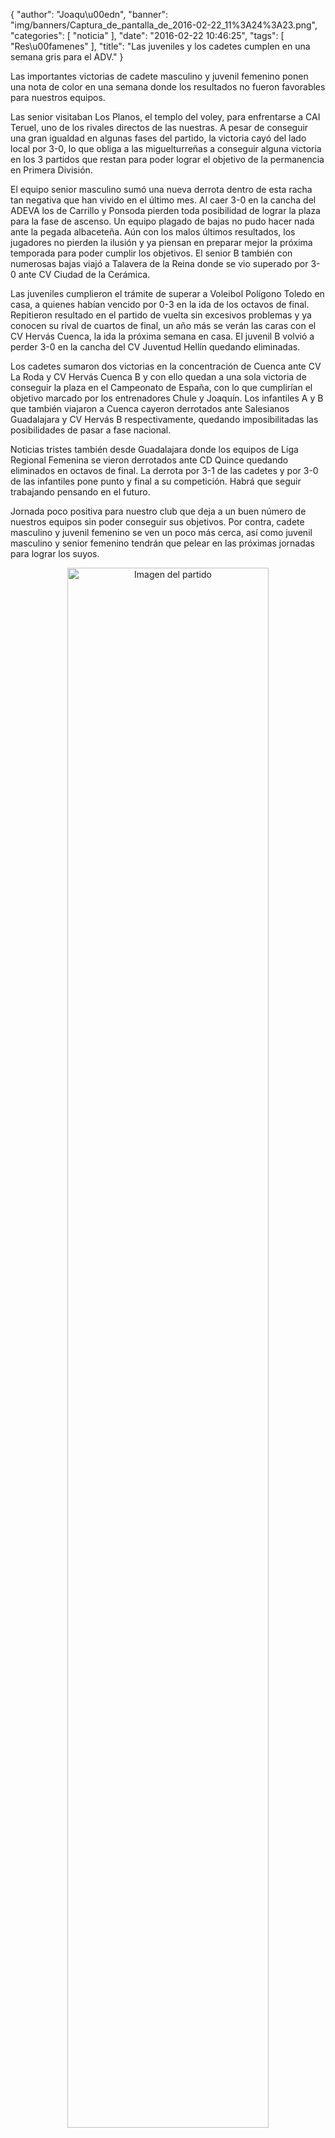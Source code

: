 {
  "author": "Joaqu\u00edn", 
  "banner": "img/banners/Captura_de_pantalla_de_2016-02-22_11%3A24%3A23.png", 
  "categories": [
    "noticia"
  ], 
  "date": "2016-02-22 10:46:25", 
  "tags": [
    "Res\u00famenes"
  ], 
  "title": "Las juveniles y los cadetes cumplen en una semana gris para el ADV."
}

Las importantes victorias de cadete masculino y juvenil femenino ponen una nota de color en una semana donde los resultados no fueron favorables para nuestros equipos.

Las senior visitaban Los Planos, el templo del voley, para enfrentarse a CAI Teruel, uno de los rivales directos de las nuestras. A pesar de conseguir una gran igualdad en algunas fases del partido, la victoria cayó del lado local por 3-0, lo que obliga a las miguelturreñas a conseguir alguna victoria en los 3 partidos que restan para poder lograr el objetivo de la permanencia en Primera División.

El equipo senior masculino sumó una nueva derrota dentro de esta racha tan negativa que han vivido en el último mes. Al caer 3-0 en la cancha del ADEVA los de Carrillo y Ponsoda pierden toda posibilidad de lograr la plaza para la fase de ascenso. Un equipo plagado de bajas no pudo hacer nada ante la pegada albaceteña. Aún con los malos últimos resultados, los jugadores no pierden la ilusión y ya piensan en preparar mejor la próxima temporada para poder cumplir los objetivos. El senior B también con numerosas bajas viajó a Talavera de la Reina donde se vio superado por 3-0 ante CV Ciudad de la Cerámica.

Las juveniles cumplieron el trámite de superar a Voleibol Polígono Toledo en casa, a quienes habían vencido por 0-3 en la ida de los octavos de final. Repitieron resultado en el partido de vuelta sin excesivos problemas y ya conocen su rival de cuartos de final, un año más se verán las caras con el CV Hervás Cuenca, la ida la próxima semana en casa. El juvenil B volvió a perder 3-0 en la cancha del CV Juventud Hellín quedando eliminadas.

Los cadetes sumaron dos victorias en la concentración de Cuenca ante CV La Roda y CV Hervás Cuenca B y con ello quedan a una sola victoria de conseguir la plaza en el Campeonato de España, con lo que cumplirían el objetivo marcado por los entrenadores Chule y Joaquín. Los infantiles A y B que también viajaron a Cuenca cayeron derrotados ante Salesianos Guadalajara y CV Hervás B respectivamente, quedando imposibilitadas las posibilidades de pasar a fase nacional.

Noticias tristes también desde Guadalajara donde los equipos de Liga Regional Femenina se vieron derrotados ante CD Quince quedando eliminados en octavos de final. La derrota por 3-1 de las cadetes y por 3-0 de las infantiles pone punto y final a su competición. Habrá que seguir trabajando pensando en el futuro.

Jornada poco positiva para nuestro club que deja a un buen número de nuestros equipos sin poder conseguir sus objetivos. Por contra, cadete masculino y juvenil femenino se ven un poco más cerca, así como juvenil masculino y senior femenino tendrán que pelear en las próximas jornadas para lograr los suyos.

<center>
<a target="_new" href="http://www.advmiguelturra.org/drupal/sites/default/files/Captura%20de%20pantalla%20de%202016-02-22%2011%3A24%3A23.png"> 
<img alt="Imagen del partido" width="80%" align="center" src="http://www.advmiguelturra.org/drupal/sites/default/files/Captura%20de%20pantalla%20de%202016-02-22%2011%3A24%3A23.png"/> </a> </center> 



